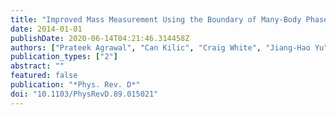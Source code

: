 ```yaml
---
title: "Improved Mass Measurement Using the Boundary of Many-Body Phase Space"
date: 2014-01-01
publishDate: 2020-06-14T04:21:46.314458Z
authors: ["Prateek Agrawal", "Can Kilic", "Craig White", "Jiang-Hao Yu"]
publication_types: ["2"]
abstract: ""
featured: false
publication: "*Phys. Rev. D*"
doi: "10.1103/PhysRevD.89.015021"
---
```



